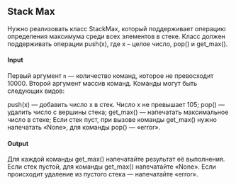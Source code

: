 ## Stack Max

Нужно реализовать класс StackMax, который поддерживает операцию определения максимума среди всех элементов в стеке.
Класс должен поддерживать операции push(x), где x – целое число, pop() и get_max().

#### Input

Первый аргумент `n` — количество команд, которое не превосходит 10000.
Второй аргумент массив команд.
Команды могут быть следующих видов:

push(x) — добавить число x в стек. Число x не превышает 105;
pop() — удалить число с вершины стека;
get_max() — напечатать максимальное число в стеке;
Если стек пуст, при вызове команды get_max() нужно напечатать «None», для команды pop() — «error».

#### Output

Для каждой команды get_max() напечатайте результат её выполнения.
Если стек пустой, для команды get_max() напечатайте «None».
Если происходит удаление из пустого стека — напечатайте «error».
